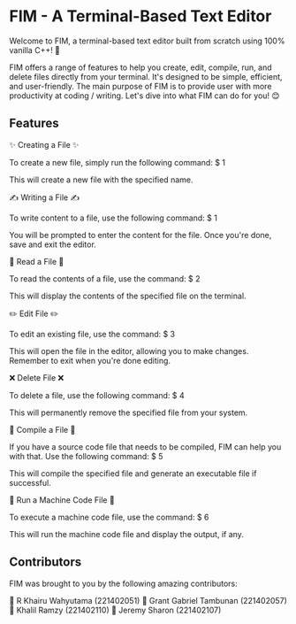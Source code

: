 # FIM - A Terminal-Based Text Editor

Welcome to FIM, a terminal-based text editor built from scratch using 100% vanilla C++! 🚀

FIM offers a range of features to help you create, edit, compile, run, and delete files directly from your terminal. It's designed to be simple, efficient, and user-friendly. The main purpose of FIM is to provide user with more productivity at coding / writing. Let's dive into what FIM can do for you! 😊

## Features

✨ Creating a File ✨

To create a new file, simply run the following command: $ 1

This will create a new file with the specified name.

✍️ Writing a File ✍️

To write content to a file, use the following command: $ 1

You will be prompted to enter the content for the file. Once you're done, save and exit the editor.

📖 Read a File 📖

To read the contents of a file, use the command: $ 2

This will display the contents of the specified file on the terminal.

✏️ Edit File ✏️

To edit an existing file, use the command: $ 3

This will open the file in the editor, allowing you to make changes. Remember to exit when you're done editing.

❌ Delete File ❌

To delete a file, use the following command: $ 4

This will permanently remove the specified file from your system.

🔨 Compile a File 🔨 

If you have a source code file that needs to be compiled, FIM can help you with that. Use the following command: $ 5

This will compile the specified file and generate an executable file if successful.

🏃 Run a Machine Code File 🏃

To execute a machine code file, use the command: $ 6

This will run the machine code file and display the output, if any.

## Contributors

FIM was brought to you by the following amazing contributors:

👥 R Khairu Wahyutama (221402051)
👥 Grant Gabriel Tambunan (221402057)
👥 Khalil Ramzy (221402110)
👥 Jeremy Sharon (221402107)

